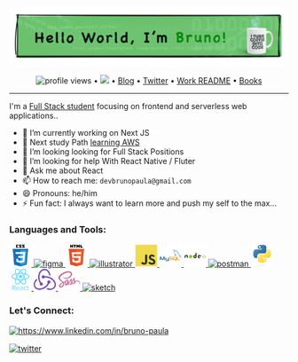 <!--<h3 align="center">
![image](https://github.com/devbrunopaula/devbrunopaula/blob/main/hello-bruno.gif.png)
</h3> -->

[![image](https://github.com/devbrunopaula/devbrunopaula/blob/main/hello-bruno.gif?raw=true)](https://github.com/devbrunopaula?tab=repositories)

<p align="center">
  <img src="https://gpvc.arturio.dev/sw-yx" alt="profile views"> •  
  <a href="https://twitter.com/intent/follow?screen_name=devbrunopaula"><img src="https://img.shields.io/twitter/follow/swyx?label=%40devbrunopaula&style=social"></a>  •
  <a href="https://devbrunopaula">Blog</a> •
  <a href="https://twitter.com/intent/follow?screen_name=devbrunopaula">Twitter</a> •
  <a href="https://github.com/devbrunopaula/README">Work README</a> •
  <a href="https://devbrunopaula">Books</a>
</p>

---

I'm a [Full Stack student](https://brunopaula.com) focusing on frontend and serverless web applications..

- 🔭 I’m currently working on Next JS
- 🌱 Next study Path [learning AWS](https://devbrunopaula/writing/hello-aws/)
- 👯 I’m looking looking for Full Stack Positions
- 🤔 I’m looking for help With React Native / Fluter
- 💬 Ask me about React
- 📫 How to reach me: `devbrunopaula@gmail.com`
- 😄 Pronouns: he/him
- ⚡ Fun fact: I always want to learn more and push my self to the max...

<h3 align="left">Languages and Tools:</h3>
<p align="left"> <a href="https://www.w3schools.com/css/" target="_blank"> <img src="https://raw.githubusercontent.com/devicons/devicon/master/icons/css3/css3-original-wordmark.svg" alt="css3" width="40" height="40"/> </a> <a href="https://www.figma.com/" target="_blank"> <img src="https://www.vectorlogo.zone/logos/figma/figma-icon.svg" alt="figma" width="40" height="40"/> </a> <a href="https://www.w3.org/html/" target="_blank"> <img src="https://raw.githubusercontent.com/devicons/devicon/master/icons/html5/html5-original-wordmark.svg" alt="html5" width="40" height="40"/> </a> <a href="https://www.adobe.com/in/products/illustrator.html" target="_blank"> <img src="https://www.vectorlogo.zone/logos/adobe_illustrator/adobe_illustrator-icon.svg" alt="illustrator" width="40" height="40"/> </a> <a href="https://developer.mozilla.org/en-US/docs/Web/JavaScript" target="_blank"> <img src="https://raw.githubusercontent.com/devicons/devicon/master/icons/javascript/javascript-original.svg" alt="javascript" width="40" height="40"/> </a> <a href="https://www.mysql.com/" target="_blank"> <img src="https://raw.githubusercontent.com/devicons/devicon/master/icons/mysql/mysql-original-wordmark.svg" alt="mysql" width="40" height="40"/> </a> <a href="https://nodejs.org" target="_blank"> <img src="https://raw.githubusercontent.com/devicons/devicon/master/icons/nodejs/nodejs-original-wordmark.svg" alt="nodejs" width="40" height="40"/> </a> <a href="https://postman.com" target="_blank"> <img src="https://www.vectorlogo.zone/logos/getpostman/getpostman-icon.svg" alt="postman" width="40" height="40"/> </a> <a href="https://www.python.org" target="_blank"> <img src="https://raw.githubusercontent.com/devicons/devicon/master/icons/python/python-original.svg" alt="python" width="40" height="40"/> </a> <a href="https://reactjs.org/" target="_blank"> <img src="https://raw.githubusercontent.com/devicons/devicon/master/icons/react/react-original-wordmark.svg" alt="react" width="40" height="40"/> </a> <a href="https://redux.js.org" target="_blank"> <img src="https://raw.githubusercontent.com/devicons/devicon/master/icons/redux/redux-original.svg" alt="redux" width="40" height="40"/> </a> <a href="https://sass-lang.com" target="_blank"> <img src="https://raw.githubusercontent.com/devicons/devicon/master/icons/sass/sass-original.svg" alt="sass" width="40" height="40"/> </a> <a href="https://www.sketch.com/" target="_blank"> <img src="https://www.vectorlogo.zone/logos/sketchapp/sketchapp-icon.svg" alt="sketch" width="40" height="40"/> </a> </p>

<h3 align="left">Let's Connect:</h3>
<p align="left">
<a href="https://www.linkedin.com/in/bruno-paula" target="blank"><img align="center" src="https://www.flaticon.com/svg/vstatic/svg/174/174857.svg?token=exp=1620762297~hmac=45635d3ca3dce0b739f40c92f9114bcc" alt="https://www.linkedin.com/in/bruno-paula" height="30" width="40" /></a>
</p>
<p>
<a href="https://twitter.com/devbrunopaula" target="blank"><img align="center" src="https://www.flaticon.com/svg/vstatic/svg/1409/1409937.svg?token=exp=1620762447~hmac=4f8ca87259a1eebd5c74c28515237abe" alt="twitter" height="30" width="40" /></a>
</p>
